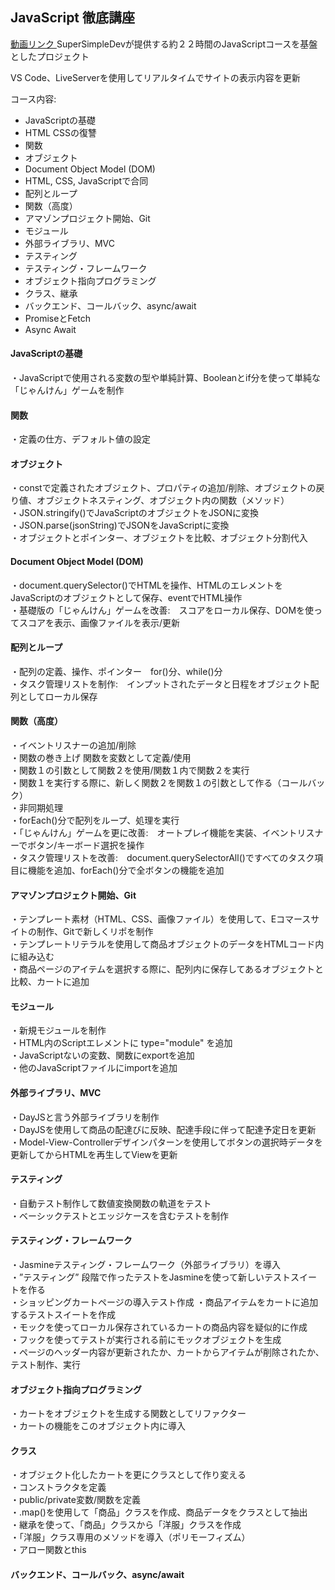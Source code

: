 <h2>JavaScript 徹底講座</h2>

<a href src="https://www.youtube.com/watch?v=EerdGm-ehJQ">
動画リンク
</a>
SuperSimpleDevが提供する約２２時間のJavaScriptコースを基盤としたプロジェクト </br>

VS Code、LiveServerを使用してリアルタイムでサイトの表示内容を更新

コース内容:
- JavaScriptの基礎
- HTML CSSの復讐
- 関数
- オブジェクト
- Document Object Model (DOM)
- HTML, CSS, JavaScriptで合同
- 配列とループ
- 関数（高度）
- アマゾンプロジェクト開始、Git
- モジュール
- 外部ライブラリ、MVC
- テスティング
- テスティング・フレームワーク
- オブジェクト指向プログラミング
- クラス、継承
- バックエンド、コールバック、async/await
- PromiseとFetch
- Async Await


<h4>JavaScriptの基礎</h4>
・JavaScriptで使用される変数の型や単純計算、Booleanとif分を使って単純な「じゃんけん」ゲームを制作

<h4>関数</h4>
・定義の仕方、デフォルト値の設定

<h4>オブジェクト</h4>
・constで定義されたオブジェクト、プロパティの追加/削除、オブジェクトの戻り値、オブジェクトネスティング、オブジェクト内の関数（メソッド）</br>
・JSON.stringify()でJavaScriptのオブジェクトをJSONに変換</br>
・JSON.parse(jsonString)でJSONをJavaScriptに変換</br>
・オブジェクトとポインター、オブジェクトを比較、オブジェクト分割代入</br>

<h4>Document Object Model (DOM)</h4>
・document.querySelector()でHTMLを操作、HTMLのエレメントをJavaScriptのオブジェクトとして保存、eventでHTML操作</br>
・基礎版の「じゃんけん」ゲームを改善:　スコアをローカル保存、DOMを使ってスコアを表示、画像ファイルを表示/更新

<h4>配列とループ</h4>
・配列の定義、操作、ポインター　for()分、while()分</br>
・タスク管理リストを制作:　インプットされたデータと日程をオブジェクト配列としてローカル保存

<h4>関数（高度）</h4>
・イベントリスナーの追加/削除　</br>
・関数の巻き上げ 関数を変数として定義/使用 </br>
・関数１の引数として関数２を使用/関数１内で関数２を実行</br>
・関数１を実行する際に、新しく関数２を関数１の引数として作る（コールバック）</br>
・非同期処理</br>
・forEach()分で配列をループ、処理を実行</br>
・「じゃんけん」ゲームを更に改善:　オートプレイ機能を実装、イベントリスナーでボタン/キーボード選択を操作</br>
・タスク管理リストを改善:　document.querySelectorAll()ですべてのタスク項目に機能を追加、forEach()分で全ボタンの機能を追加

</br>

<h4>アマゾンプロジェクト開始、Git</h4>
・テンプレート素材（HTML、CSS、画像ファイル）を使用して、Eコマースサイトの制作、Gitで新しくリポを制作</br>
・テンプレートリテラルを使用して商品オブジェクトのデータをHTMLコード内に組み込む</br>
・商品ページのアイテムを選択する際に、配列内に保存してあるオブジェクトと比較、カートに追加</br>

<h4>モジュール</h4>
・新規モジュールを制作</br>
・HTML内のScriptエレメントに type="module" を追加</br>
・JavaScriptないの変数、関数にexportを追加</br>
・他のJavaScriptファイルにimportを追加</br>

<h4>外部ライブラリ、MVC</h4>
・DayJSと言う外部ライブラリを制作</br>
・DayJSを使用して商品の配達びに反映、配達手段に伴って配達予定日を更新</br>
・Model-View-Controllerデザインパターンを使用してボタンの選択時データを更新してからHTMLを再生してViewを更新</br>

<h4>テスティング</h4>
・自動テスト制作して数値変換関数の軌道をテスト</br>
・ベーシックテストとエッジケースを含むテストを制作</br>

<h4>テスティング・フレームワーク</h4>
・Jasmineテスティング・フレームワーク（外部ライブラリ）を導入</br>
・”テスティング” 段階で作ったテストをJasmineを使って新しいテストスイートを作る</br>
・ショッピングカートページの導入テスト作成
・商品アイテムをカートに追加するテストスイートを作成</br>
・モックを使ってローカル保存されているカートの商品内容を疑似的に作成</br>
・フックを使ってテストが実行される前にモックオブジェクトを生成</br>
・ページのヘッダー内容が更新されたか、カートからアイテムが削除されたか、テスト制作、実行</br>

<h4>オブジェクト指向プログラミング</h4>
・カートをオブジェクトを生成する関数としてリファクター</br>
・カートの機能をこのオブジェクト内に導入</br>

<h4>クラス</h4>
・オブジェクト化したカートを更にクラスとして作り変える</br>
・コンストラクタを定義</br>
・public/private変数/関数を定義</br>
・.map()を使用して「商品」クラスを作成、商品データをクラスとして抽出</br>
・継承を使って、「商品」クラスから「洋服」クラスを作成</br>
・「洋服」クラス専用のメソッドを導入（ポリモーフィズム）</br>
・アロー関数とthis</br>

<h4>バックエンド、コールバック、async/await</h4>

</br>


